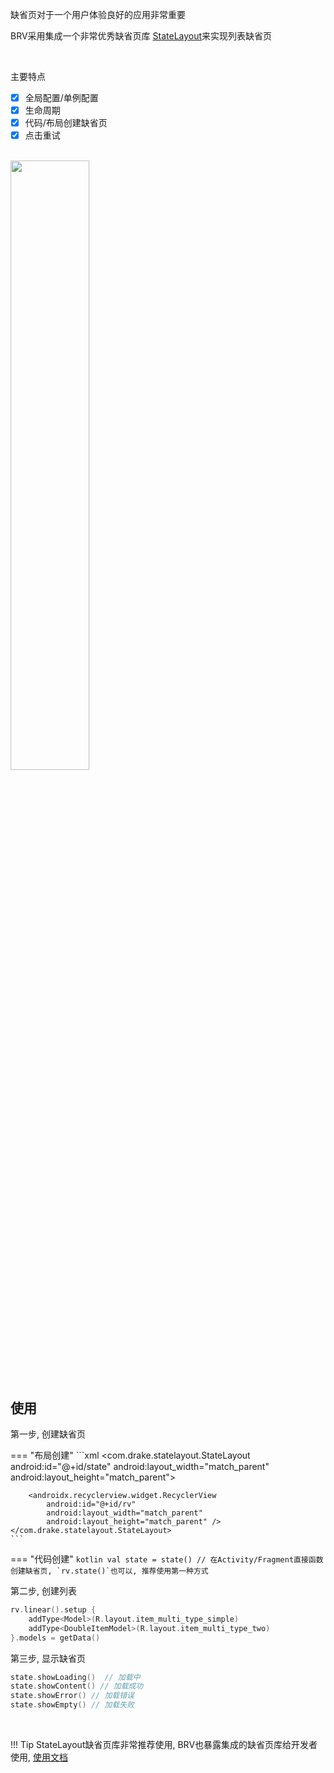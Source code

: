 
缺省页对于一个用户体验良好的应用非常重要

BRV采用集成一个非常优秀缺省页库 [StateLayout](https://github.com/liangjingkanji/StateLayout)来实现列表缺省页

<br>

主要特点

- [x] 全局配置/单例配置
- [x] 生命周期
- [x] 代码/布局创建缺省页
- [x] 点击重试

<br>

<img src="https://i.imgur.com/ndxXOkl.gif" width="50%"/>


## 使用

第一步, 创建缺省页

=== "布局创建"
    ```xml
    <com.drake.statelayout.StateLayout
        android:id="@+id/state"
        android:layout_width="match_parent"
        android:layout_height="match_parent">

        <androidx.recyclerview.widget.RecyclerView
            android:id="@+id/rv"
            android:layout_width="match_parent"
            android:layout_height="match_parent" />
    </com.drake.statelayout.StateLayout>
    ```
=== "代码创建"
    ```kotlin
    val state = state() // 在Activity/Fragment直接函数创建缺省页, `rv.state()`也可以, 推荐使用第一种方式
    ```

第二步, 创建列表

```kotlin
rv.linear().setup {
    addType<Model>(R.layout.item_multi_type_simple)
    addType<DoubleItemModel>(R.layout.item_multi_type_two)
}.models = getData()
```

第三步, 显示缺省页
```kotlin
state.showLoading()  // 加载中
state.showContent() // 加载成功
state.showError() // 加载错误
state.showEmpty() // 加载失败
```
<br>

!!! Tip
    StateLayout缺省页库非常推荐使用, BRV也暴露集成的缺省页库给开发者使用, [使用文档](https://liangjingkanji.github.io/StateLayout)
